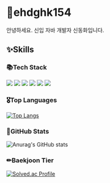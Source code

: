 
# 🌱ehdghk154
안녕하세요. 신입 자바 개발자 신동화입니다.

## ✨Skills
### 📚Tech Stack
<p>
  <img src="https://img.shields.io/badge/Java-007396?style=flat-square&logo=Java&logoColor=white"/>
  <img src="https://img.shields.io/badge/JavaScript-F7DF1E?style=flat-square&logo=JavaScript&logoColor=white"/>
  <img src="https://img.shields.io/badge/HTML5-E34F26?style=flat-square&logo=HTML5&logoColor=white"/>
  <img src="https://img.shields.io/badge/CSS-1572B6?style=flat-square&logo=CSS3&logoColor=white"/>
  <img src="https://img.shields.io/badge/Android-3DDC84?style=flat-square&logo=android&logoColor=white"/>
  <img src="https://img.shields.io/badge/Oracle-F80000?style=flat-square&logo=oracle&logoColor=white"/>
</p>

### 🎖Top Languages
[![Top Langs](https://github-readme-stats.vercel.app/api/top-langs/?username=ehdghk154&layout=compact)](https://github.com/anuraghazra/github-readme-stats)

### 📃GitHub Stats
![Anurag's GitHub stats](https://github-readme-stats.vercel.app/api?username=ehdghk154&show_icons=true&theme=default)

### ✏Baekjoon Tier
[![Solved.ac Profile](http://mazassumnida.wtf/api/v2/generate_badge?boj=ehdghk154)](https://solved.ac/ehdghk154/)

<!--
**ehdghk154/ehdghk154** is a ✨ _special_ ✨ repository because its `README.md` (this file) appears on your GitHub profile.

Here are some ideas to get you started:

- 🔭 I’m currently working on ...
- 🌱 I’m currently learning ...
- 👯 I’m looking to collaborate on ...
- 🤔 I’m looking for help with ...
- 💬 Ask me about ...
- 📫 How to reach me: ...
- 😄 Pronouns: ...
- ⚡ Fun fact: ...
-->
